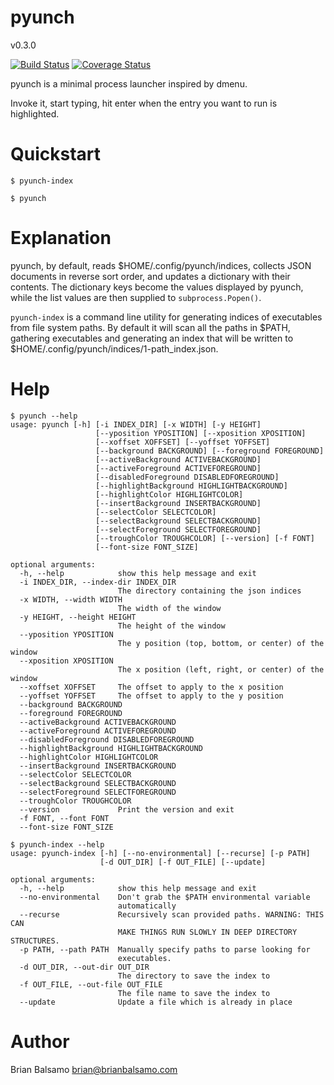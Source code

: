 # pyunch

v0.3.0

[![Build Status](https://travis-ci.org/bnbalsamo/pyunch.svg?branch=master)](https://travis-ci.org/bnbalsamo/pyunch) [![Coverage Status](https://coveralls.io/repos/github/bnbalsamo/pyunch/badge.svg?branch=master)](https://coveralls.io/github/bnbalsamo/pyunch?branch=master)

pyunch is a minimal process launcher inspired by dmenu.

Invoke it, start typing, hit enter when the entry you want to run is highlighted.

# Quickstart

```$ pyunch-index```

```$ pyunch```

# Explanation

pyunch, by default, reads $HOME/.config/pyunch/indices, collects JSON documents in reverse sort order, and updates  a dictionary with their contents. The dictionary keys become the values displayed by pyunch, while the list values are then supplied to ```subprocess.Popen()```.

```pyunch-index``` is a command line utility for generating indices of executables from file system paths. By default it will scan all the paths in $PATH, gathering executables and generating an index that will be written to $HOME/.config/pyunch/indices/1-path_index.json.

# Help

```
$ pyunch --help
usage: pyunch [-h] [-i INDEX_DIR] [-x WIDTH] [-y HEIGHT]
                   [--yposition YPOSITION] [--xposition XPOSITION]
                   [--xoffset XOFFSET] [--yoffset YOFFSET]
                   [--background BACKGROUND] [--foreground FOREGROUND]
                   [--activeBackground ACTIVEBACKGROUND]
                   [--activeForeground ACTIVEFOREGROUND]
                   [--disabledForeground DISABLEDFOREGROUND]
                   [--highlightBackground HIGHLIGHTBACKGROUND]
                   [--highlightColor HIGHLIGHTCOLOR]
                   [--insertBackground INSERTBACKGROUND]
                   [--selectColor SELECTCOLOR]
                   [--selectBackground SELECTBACKGROUND]
                   [--selectForeground SELECTFOREGROUND]
                   [--troughColor TROUGHCOLOR] [--version] [-f FONT]
                   [--font-size FONT_SIZE]

optional arguments:
  -h, --help            show this help message and exit
  -i INDEX_DIR, --index-dir INDEX_DIR
                        The directory containing the json indices
  -x WIDTH, --width WIDTH
                        The width of the window
  -y HEIGHT, --height HEIGHT
                        The height of the window
  --yposition YPOSITION
                        The y position (top, bottom, or center) of the window
  --xposition XPOSITION
                        The x position (left, right, or center) of the window
  --xoffset XOFFSET     The offset to apply to the x position
  --yoffset YOFFSET     The offset to apply to the y position
  --background BACKGROUND
  --foreground FOREGROUND
  --activeBackground ACTIVEBACKGROUND
  --activeForeground ACTIVEFOREGROUND
  --disabledForeground DISABLEDFOREGROUND
  --highlightBackground HIGHLIGHTBACKGROUND
  --highlightColor HIGHLIGHTCOLOR
  --insertBackground INSERTBACKGROUND
  --selectColor SELECTCOLOR
  --selectBackground SELECTBACKGROUND
  --selectForeground SELECTFOREGROUND
  --troughColor TROUGHCOLOR
  --version             Print the version and exit
  -f FONT, --font FONT
  --font-size FONT_SIZE
```

```
$ pyunch-index --help
usage: pyunch-index [-h] [--no-environmental] [--recurse] [-p PATH]
                    [-d OUT_DIR] [-f OUT_FILE] [--update]

optional arguments:
  -h, --help            show this help message and exit
  --no-environmental    Don't grab the $PATH environmental variable
                        automatically
  --recurse             Recursively scan provided paths. WARNING: THIS CAN
                        MAKE THINGS RUN SLOWLY IN DEEP DIRECTORY STRUCTURES.
  -p PATH, --path PATH  Manually specify paths to parse looking for
                        executables.
  -d OUT_DIR, --out-dir OUT_DIR
                        The directory to save the index to
  -f OUT_FILE, --out-file OUT_FILE
                        The file name to save the index to
  --update              Update a file which is already in place
```

# Author
Brian Balsamo <brian@brianbalsamo.com>
